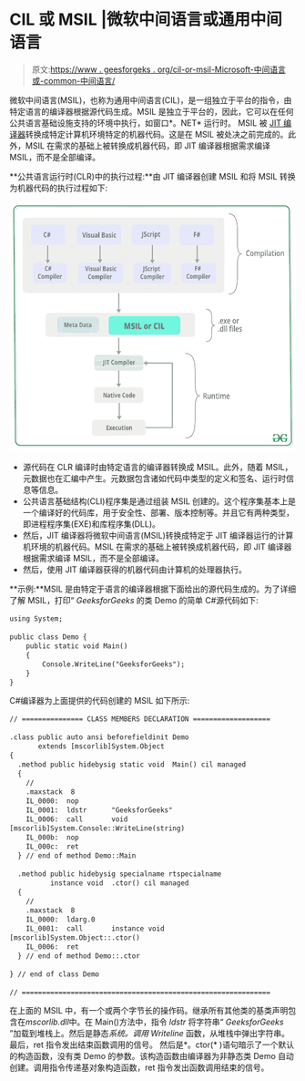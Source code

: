 # CIL 或 MSIL |微软中间语言或通用中间语言

> 原文:[https://www . geesforgeks . org/cil-or-msil-Microsoft-中间语言或-common-中间语言/](https://www.geeksforgeeks.org/cil-or-msil-microsoft-intermediate-language-or-common-intermediate-language/)

微软中间语言(MSIL)，也称为通用中间语言(CIL)，是一组独立于平台的指令，由特定语言的编译器根据源代码生成。MSIL 是独立于平台的，因此，它可以在任何公共语言基础设施支持的环境中执行，如窗口*。NET* 运行时。
MSIL 被 [JIT 编译器](https://www.geeksforgeeks.org/what-is-just-in-time-jit-compiler-in-dot-net/)转换成特定计算机环境特定的机器代码。这是在 MSIL 被处决之前完成的。此外，MSIL 在需求的基础上被转换成机器代码，即 JIT 编译器根据需求编译 MSIL，而不是全部编译。

**公共语言运行时(CLR)中的执行过程:**由 JIT 编译器创建 MSIL 和将 MSIL 转换为机器代码的执行过程如下:

[![MSIL or CIL](img/ea139ea492bf4ccdf2936f24bd73c2ba.png)](https://media.geeksforgeeks.org/wp-content/uploads/20190423170518/MSIL.png)

*   源代码在 CLR 编译时由特定语言的编译器转换成 MSIL。此外，随着 MSIL，元数据也在汇编中产生。元数据包含诸如代码中类型的定义和签名、运行时信息等信息。
*   公共语言基础结构(CLI)程序集是通过组装 MSIL 创建的。这个程序集基本上是一个编译好的代码库，用于安全性、部署、版本控制等。并且它有两种类型，即进程程序集(EXE)和库程序集(DLL)。
*   然后，JIT 编译器将微软中间语言(MSIL)转换成特定于 JIT 编译器运行的计算机环境的机器代码。MSIL 在需求的基础上被转换成机器代码，即 JIT 编译器根据需求编译 MSIL，而不是全部编译。
*   然后，使用 JIT 编译器获得的机器代码由计算机的处理器执行。

**示例:**MSIL 是由特定于语言的编译器根据下面给出的源代码生成的。为了详细了解 MSIL，打印“ *GeeksforGeeks* 的类 Demo 的简单 C#源代码如下:

```
using System;

public class Demo {
    public static void Main()
    {
        Console.WriteLine("GeeksforGeeks");
    }
}
```

C#编译器为上面提供的代码创建的 MSIL 如下所示:

```
// =============== CLASS MEMBERS DECLARATION ===================

.class public auto ansi beforefieldinit Demo
       extends [mscorlib]System.Object
{
  .method public hidebysig static void  Main() cil managed
  {
    // 
    .maxstack  8
    IL_0000:  nop
    IL_0001:  ldstr      "GeeksforGeeks"
    IL_0006:  call       void [mscorlib]System.Console::WriteLine(string)
    IL_000b:  nop
    IL_000c:  ret
  } // end of method Demo::Main

  .method public hidebysig specialname rtspecialname 
          instance void  .ctor() cil managed
  {
    // 
    .maxstack  8
    IL_0000:  ldarg.0
    IL_0001:  call       instance void [mscorlib]System.Object::.ctor()
    IL_0006:  ret
  } // end of method Demo::.ctor

} // end of class Demo

// =============================================================

```

在上面的 MSIL 中，有一个或两个字节长的操作码。继承所有其他类的基类声明包含在*mscorlib.dll*中。在 Main()方法中，指令 *ldstr* 将字符串“ *GeeksforGeeks* ”加载到堆栈上。然后是静态*系统。调用 Writeline* 函数，从堆栈中弹出字符串。最后，ret 指令发出结束函数调用的信号。
然后是*。ctor(* )语句暗示了一个默认的构造函数，没有类 Demo 的参数。该构造函数由编译器为非静态类 Demo 自动创建。调用指令传递基对象构造函数，ret 指令发出函数调用结束的信号。